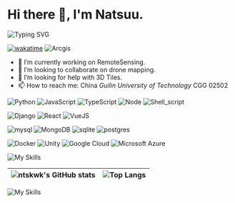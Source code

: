 # Hi there 👋, I'm Natsuu.

![Typing SVG](https://readme-typing-svg.demolab.com/?lines=你好，世界！)

[![wakatime](https://wakatime.com/badge/user/0d828a63-5780-433f-b906-4120cb07fc2e.svg)](https://wakatime.com/@0d828a63-5780-433f-b906-4120cb07fc2e) ![Arcgis](https://img.shields.io/badge/arcgis-white.svg?logo=arcgis)

- 🔭 I’m currently working on RemoteSensing.
- 👯 I’m looking to collaborate on drone mapping.
- 🤔 I’m looking for help with 3D Tiles.
- 📫 How to reach me: China *Guilin University of Technology* CGG 02502

![Python](https://img.shields.io/badge/Python-14354C.svg?logo=python&logoColor=white) ![JavaScript](https://img.shields.io/badge/JavaScript-323330.svg?logo=javascript&logoColor=F7DF1E) ![TypeScript](https://img.shields.io/badge/TypeScript-007ACC.svg?logo=typescript&logoColor=white) ![Node](https://img.shields.io/badge/Node.js-43853D.svg?logo=node.js&logoColor=white) ![Shell_script](https://img.shields.io/badge/Shell_script-121011.svg?logo=gnu-bash&logoColor=white) 

![Django](https://img.shields.io/badge/Django-092E20.svg?logo=django&logoColor=white) ![React](https://img.shields.io/badge/React-20232a.svg?logo=react&logoColor=61DAFB) ![VueJS](https://img.shields.io/badge/Vue.js-35495e.svg?logo=vue.js&logoColor=4FC08D) 

![mysql](https://img.shields.io/badge/mysql-00000f.svg?logo=mysql&logoColor=white) ![MongoDB](https://img.shields.io/badge/MongoDB-4ea94b.svg?logo=mongodb&logoColor=white) ![sqlite](https://img.shields.io/badge/sqlite-07405e.svg?logo=sqlite&logoColor=white) ![postgres](https://img.shields.io/badge/postgres-316192.svg?logo=postgresql&logoColor=white)

![Docker](https://img.shields.io/badge/Docker-2496ED?logo=docker&logoColor=white) ![Unity](https://img.shields.io/badge/Unity-100000.svg?logo=unity&logoColor=white) ![Google Cloud](https://img.shields.io/badge/Google%20Cloud-4285F4?logo=google-cloud&logoColor=white)  ![Microsoft Azure](https://img.shields.io/badge/Microsoft%20Azure-0089D6?logo=microsoft-azure&logoColor=white) 

![My Skills](https://skillicons.dev/icons?i=mint,ubuntu&theme=dark)

| ![ntskwk's GitHub stats](https://github-readme-stats.vercel.app/api?username=ntskwk&show_icons=true&theme=tokyonight&count_private=true) | ![Top Langs](https://github-readme-stats.vercel.app/api/wakatime?username=natsukawa&theme=transparent&hide_border=true&layout=compact&langs_count=10) |
| ------------- | ------------- |

![My Skills](https://skillicons.dev/icons?i=pr,ps,ae,blender,notion&theme=light)
